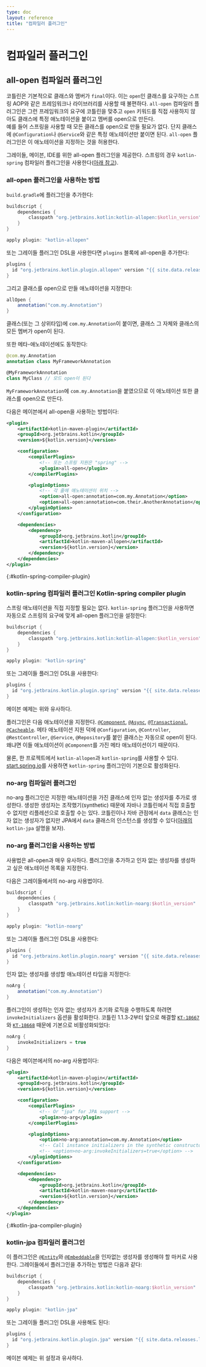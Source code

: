 ```yaml
---
type: doc
layout: reference
title: "컴파일러 플러그인"
---
```


# 컴파일러 플러그인

## all-open 컴파일러 플러그인

코틀린은 기본적으로 클래스와 멤버가 `final`이다. 이는 `open`인 클래스를 요구하는 스프링 AOP와 같은 프레임워크나 라이브러리를 사용할 때 불편하다.
`all-open` 컴파일러 플러그인은 그런 프레임워크의 요구에 코틀린을 맞추고
`open` 키워드를 직접 사용하지 않아도 클래스에 특정 애노테이션을 붙이고 멤버를 open으로 만든다.    
예를 들어 스프링을 사용할 때 모든 클래스를 open으로 만들 필요가 없다.
단지 클래스에 `@Configuration`나 `@Service`와 같은 특정 애노테이션만 붙이면 된다.
`all-open` 플러그인은 이 애노테이션을 지정하는 것을 허용한다.

그레이들, 메이븐, IDE를 위한 all-open 플러그인을 제공한다.
스프링의 경우 `kotlin-spring` 컴파일러 플러그인을 사용한다([아래 참고](compiler-plugins.html#kotlin-spring-compiler-plugin)).

### all-open 플러그인을 사용하는 방법

`build.gradle`에 플러그인을 추가한다: 

``` groovy
buildscript {
    dependencies {
        classpath "org.jetbrains.kotlin:kotlin-allopen:$kotlin_version"
    }
}

apply plugin: "kotlin-allopen"
```

또는 그레이들 플러그인 DSL을 사용한다면 `plugins` 블록에 all-open을 추가한다:

```groovy
plugins {
  id "org.jetbrains.kotlin.plugin.allopen" version "{{ site.data.releases.latest.version }}"
}
```

그리고 클래스를 open으로 만들 애노테이션을 지정한다:

```groovy
allOpen {
    annotation("com.my.Annotation")
}
```

클래스(또는 그 상위타입)에 `com.my.Annotation`이 붙이면, 클래스 그 자체와 클래스의 모든 멤버가 open이 된다.

또한 메타-애노테이션에도 동작한다:

``` kotlin
@com.my.Annotation
annotation class MyFrameworkAnnotation

@MyFrameworkAnnotation
class MyClass // 모드 open이 된다
```

`MyFrameworkAnnotation`에 `com.my.Annotation`을 붙였으므로
이 애노테이션 또한 클래스를 open으로 만든다. 

다음은 메이븐에서 all-open을 사용하는 방법이다:

``` xml
<plugin>
    <artifactId>kotlin-maven-plugin</artifactId>
    <groupId>org.jetbrains.kotlin</groupId>
    <version>${kotlin.version}</version>

    <configuration>
        <compilerPlugins>
            <!-- 또는 스프링 지원은 "spring" -->
            <plugin>all-open</plugin>
        </compilerPlugins>

        <pluginOptions>
            <!-- 각 줄에 애노테이션이 위치 -->
            <option>all-open:annotation=com.my.Annotation</option>
            <option>all-open:annotation=com.their.AnotherAnnotation</option>
        </pluginOptions>
    </configuration>

    <dependencies>
        <dependency>
            <groupId>org.jetbrains.kotlin</groupId>
            <artifactId>kotlin-maven-allopen</artifactId>
            <version>${kotlin.version}</version>
        </dependency>
    </dependencies>
</plugin>
```

{:#kotlin-spring-compiler-plugin}
### kotlin-spring 컴파일러 플러그인 Kotlin-spring compiler plugin

스프링 애노테이션을 직접 지정할 필요는 없다.
`kotlin-spring` 플러그인을 사용하면 자동으로 스프링의 요구에 맞게 all-open 플러그인을 설정한다:

``` groovy
buildscript {
    dependencies {
        classpath "org.jetbrains.kotlin:kotlin-allopen:$kotlin_version"
    }
}

apply plugin: "kotlin-spring"
```

또는 그레이들 플러그인 DSL을 사용한다:

```groovy
plugins {
  id "org.jetbrains.kotlin.plugin.spring" version "{{ site.data.releases.latest.version }}"
}
```

메이븐 예제는 위와 유사하다.

플러그인은 다음 애노테이션을 지정한다. 
[`@Component`](http://docs.spring.io/spring-framework/docs/current/javadoc-api/org/springframework/stereotype/Component.html), 
[`@Async`](http://docs.spring.io/spring/docs/current/javadoc-api/org/springframework/scheduling/annotation/Async.html), 
[`@Transactional`](http://docs.spring.io/spring-framework/docs/current/javadoc-api/org/springframework/transaction/annotation/Transactional.html), 
[`@Cacheable`](http://docs.spring.io/spring-framework/docs/current/javadoc-api/org/springframework/cache/annotation/Cacheable.html). 
메타 애노테이션 지원 덕에 `@Configuration`, `@Controller`, `@RestController`, `@Service`, `@Repository`를 
붙인 클래스는 자동으로 open이 된다. 왜냐면 이들 애노테이션이 `@Component`를 가진 메타 애노테이션이기 때문이다.

물론, 한 프로젝트에서 `kotlin-allopen`과 `kotlin-spring`를 사용할 수 있다.
[start.spring.io](http://start.spring.io/#!language=kotlin)를 사용하면
`kotlin-spring` 플러그인이 기본으로 활성화된다.


### no-arg 컴파일러 플러그인

no-arg 플러그인은 지정한 애노테이션을 가진 클래스에 인자 없는 생성자를 추가로 생성한다.
생성한 생성자는 조작했기(synthetic) 때문에 자바나 코틀린에서 직접 호출할 수 없지만
리플레션으로 호출할 수는 있다.
코틀린이나 자바 관점에서 `data` 클래스는 인자 없는 생성자가 없지만 
JPA에서 `data` 클래스의 인스턴스를 생성할 수 있다([아래의](compiler-plugins.html#kotlin-jpa-compiler-plugin)
`kotlin-jpa` 설명을 보자).
 
### no-arg 플러그인을 사용하는 방법

사용법은 all-open과 매우 유사하다.
플러그인을 추가하고 인자 없는 생성자를 생성하고 싶은 애노테이션 목록을 지정한다.

다음은 그레이들에서의 no-arg 사용법이다. 

``` groovy
buildscript {
    dependencies {
        classpath "org.jetbrains.kotlin:kotlin-noarg:$kotlin_version"
    }
}

apply plugin: "kotlin-noarg"
```

또는 그레이들 플러그인 DSL을 사용한다:

```groovy
plugins {
  id "org.jetbrains.kotlin.plugin.noarg" version "{{ site.data.releases.latest.version }}"
}
```

인자 없는 생성자를 생성할 애노테이션 타입을 지정한다:

```groovy
noArg {
    annotation("com.my.Annotation")
}
```

플러그인이 생성하는 인자 없는 생성자가 초기화 로직을 수행하도록 하려면 `invokeInitializers` 옵션을 활성화한다.
코틀린 1.1.3-2부터 앞으로 해결할
[`KT-18667`](https://youtrack.jetbrains.com/issue/KT-18667)와 
[`KT-18668`](https://youtrack.jetbrains.com/issue/KT-18668) 때문에
기본으로 비활성화되었다:

```groovy
noArg {
    invokeInitializers = true
}
```

다음은 메이븐에서의 no-arg 사용법이다:

``` xml
<plugin>
    <artifactId>kotlin-maven-plugin</artifactId>
    <groupId>org.jetbrains.kotlin</groupId>
    <version>${kotlin.version}</version>

    <configuration>
        <compilerPlugins>
            <!-- Or "jpa" for JPA support -->
            <plugin>no-arg</plugin>
        </compilerPlugins>

        <pluginOptions>
            <option>no-arg:annotation=com.my.Annotation</option>
            <!-- Call instance initializers in the synthetic constructor -->
            <!-- <option>no-arg:invokeInitializers=true</option> -->
        </pluginOptions>
    </configuration>

    <dependencies>
        <dependency>
            <groupId>org.jetbrains.kotlin</groupId>
            <artifactId>kotlin-maven-noarg</artifactId>
            <version>${kotlin.version}</version>
        </dependency>
    </dependencies>
</plugin>
```

{:#kotlin-jpa-compiler-plugin}
### kotlin-jpa 컴파일러 플러그인

이 플러그인은 
[`@Entity`](http://docs.oracle.com/javaee/7/api/javax/persistence/Entity.html)와 
[`@Embeddable`](http://docs.oracle.com/javaee/7/api/javax/persistence/Embeddable.html)을
인자없는 생성자를 생성해야 할 마커로 사용한다.
그레이들에서 플러그인을 추가하는 방법은 다음과 같다: 

``` groovy
buildscript {
    dependencies {
        classpath "org.jetbrains.kotlin:kotlin-noarg:$kotlin_version"
    }
}

apply plugin: "kotlin-jpa"
```

또는 그레이들 플러그인 DSL을 사용해도 된다:

```groovy
plugins {
  id "org.jetbrains.kotlin.plugin.jpa" version "{{ site.data.releases.latest.version }}"
}
```

메이븐 예제는 위 설정과 유사하다.
